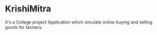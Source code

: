 # KrishiMitra
It's a College project Application which simulate online buying and selling goods for farmers.
